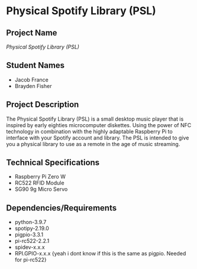 # Physical Spotify Library (PSL)
<h2>Project Name</h2>

*Physical Spotify Library (PSL)*

<h2>Student Names</h2>

<ul>
    <li>Jacob France</li>
    <li>Brayden Fisher</li>
</ul>

<h2>Project Description</h2>

<p>The Physical Spotify Library (PSL) is a small desktop music player that is inspired by early eighties microcomputer diskettes. Using the power of NFC technology in combination with the highly adaptable Raspberry Pi to interface with your Spotify account and library. The PSL is intended to give you a physical library  to use as a remote in the age of music streaming.</P>

<h2>Technical Specifications</h2>

<ul>
    <li>Raspberry Pi Zero W</li>
    <li>RC522 RFID Module</li>
    <li>SG90 9g Micro Servo</li>
</ul>

<h2>Dependencies/Requirements</h2>

<ul>
    <li>python-3.9.7</li>
    <li>spotipy-2.19.0</li>
    <li>pigpio-3.3.1</li>
    <li>pi-rc522-2.2.1</li>
    <li>spidev-x.x.x</li>
    <li>RPI.GPIO-x.x.x {yeah i dont know if this is the same as pigpio. Needed for pi-rc522}</li>
</ul>